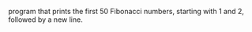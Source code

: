  program that prints the first 50 Fibonacci numbers, starting with 1 and 2, followed by a new line.
